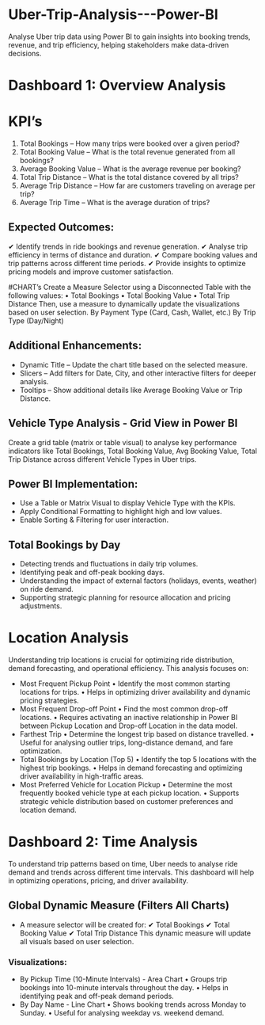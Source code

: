 # Uber-Trip-Analysis---Power-BI
Analyse Uber trip data using Power BI to gain insights into booking trends, revenue, and trip efficiency, helping stakeholders make data-driven decisions.

# Dashboard 1: Overview Analysis
# KPI’s
1.	Total Bookings – How many trips were booked over a given period?
2.	Total Booking Value – What is the total revenue generated from all bookings?
3.	Average Booking Value – What is the average revenue per booking?
4.	Total Trip Distance – What is the total distance covered by all trips?
5.	Average Trip Distance – How far are customers traveling on average per trip?
6.	Average Trip Time – What is the average duration of trips?

## Expected Outcomes:
✔ Identify trends in ride bookings and revenue generation.
✔ Analyse trip efficiency in terms of distance and duration.
✔ Compare booking values and trip patterns across different time periods.
✔ Provide insights to optimize pricing models and improve customer satisfaction.

#CHART’s
Create a Measure Selector using a Disconnected Table with the following values:
•	Total Bookings
•	Total Booking Value
•	Total Trip Distance
Then, use a measure to dynamically update the visualizations based on user selection.
By Payment Type (Card, Cash, Wallet, etc.)
By Trip Type (Day/Night)

## Additional Enhancements:
- Dynamic Title – Update the chart title based on the selected measure.
- Slicers – Add filters for Date, City, and other interactive filters for deeper analysis.
- Tooltips – Show additional details like Average Booking Value or Trip Distance.

## Vehicle Type Analysis - Grid View in Power BI
Create a grid table (matrix or table visual) to analyse key performance indicators like Total Bookings, Total Booking Value, Avg Booking Value, Total Trip Distance across different Vehicle Types in Uber trips.

## Power BI Implementation:
- Use a Table or Matrix Visual to display Vehicle Type with the KPIs.
- Apply Conditional Formatting to highlight high and low values.
- Enable Sorting & Filtering for user interaction.

## Total Bookings by Day
- Detecting trends and fluctuations in daily trip volumes.
- Identifying peak and off-peak booking days.
- Understanding the impact of external factors (holidays, events, weather) on ride demand.
- Supporting strategic planning for resource allocation and pricing adjustments.

# Location Analysis
Understanding trip locations is crucial for optimizing ride distribution, demand forecasting, and operational efficiency. This analysis focuses on:
- Most Frequent Pickup Point
  •	Identify the most common starting locations for trips.
  •	Helps in optimizing driver availability and dynamic pricing strategies.
- Most Frequent Drop-off Point
  •	Find the most common drop-off locations.
  •	Requires activating an inactive relationship in Power BI between Pickup Location and Drop-off Location in the data model.
- Farthest Trip
  •	Determine the longest trip based on distance travelled.
  •	Useful for analysing outlier trips, long-distance demand, and fare optimization.
- Total Bookings by Location (Top 5)
  •	Identify the top 5 locations with the highest trip bookings.
  •	Helps in demand forecasting and optimizing driver availability in high-traffic areas.
- Most Preferred Vehicle for Location Pickup
  •	Determine the most frequently booked vehicle type at each pickup location.
  •	Supports strategic vehicle distribution based on customer preferences and location demand.

# Dashboard 2: Time Analysis
To understand trip patterns based on time, Uber needs to analyse ride demand and trends across different time intervals. This dashboard will help in optimizing operations, pricing, and driver availability.

## Global Dynamic Measure (Filters All Charts)
- A measure selector will be created for:
  ✔ Total Bookings
  ✔ Total Booking Value
  ✔ Total Trip Distance
This dynamic measure will update all visuals based on user selection.
### Visualizations:
- By Pickup Time (10-Minute Intervals) - Area Chart
  •	Groups trip bookings into 10-minute intervals throughout the day.
  •	Helps in identifying peak and off-peak demand periods.
- By Day Name - Line Chart
  •	Shows booking trends across Monday to Sunday.
  •	Useful for analysing weekday vs. weekend demand.

  








